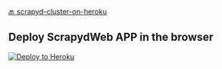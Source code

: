 [:back: scrapyd-cluster-on-heroku](https://github.com/my8100/scrapyd-cluster-on-heroku)

## Deploy ScrapydWeb APP in the browser
[![Deploy to Heroku](https://www.herokucdn.com/deploy/button.png)](https://heroku.com/deploy)
